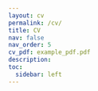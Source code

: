 ```yaml
---
layout: cv
permalink: /cv/
title: CV
nav: false
nav_order: 5
cv_pdf: example_pdf.pdf
description:
toc:
  sidebar: left
---
```

